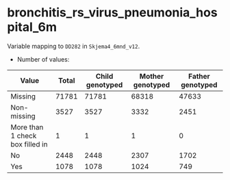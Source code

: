 # bronchitis_rs_virus_pneumonia_hospital_6m
Variable mapping to `DD282` in `Skjema4_6mnd_v12`.
- Number of values:

| Value | Total | Child genotyped | Mother genotyped | Father genotyped |
| ----- | ----- | --------------- | ---------------- | ---------------- |
| Missing | 71781 | 71781 | 68318 | 47633 |
| Non-missing | 3527 | 3527 | 3332 | 2451 |
| More than 1 check box filled in | 1 | 1 | 1 |0 |
| No | 2448 | 2448 | 2307 |1702 |
| Yes | 1078 | 1078 | 1024 |749 |



